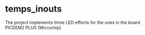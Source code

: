 # temps_inouts
The project implements three LED effects for the ones in the board PICDEM2 PLUS (Microchip)
